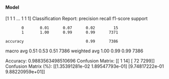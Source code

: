 #### Model
[1 1 1 ... 1 1 1]
Classification Report:
              precision    recall  f1-score   support

           0       0.01      0.07      0.02        15
           1       1.00      0.99      0.99      7371

    accuracy                           0.99      7386
   macro avg       0.51      0.53      0.51      7386
weighted avg       1.00      0.99      0.99      7386

Accuracy: 0.9883563498510696
Confusion Matrix:
[[   1   14]
 [  72 7299]]
Confusion Matrix (%):
[[1.35391281e-02 1.89547793e-01]
 [9.74817222e-01 9.88220959e+01]]
